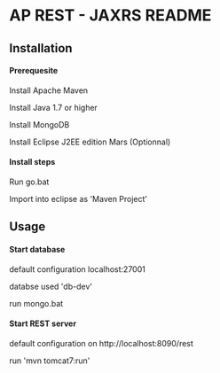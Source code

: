 # AP REST - JAXRS README

## Installation

#### Prerequesite

Install Apache Maven

Install Java 1.7 or higher

Install MongoDB

Install Eclipse J2EE edition Mars (Optionnal)

#### Install steps

Run go.bat

Import into eclipse as 'Maven Project'

## Usage

#### Start database

default configuration localhost:27001

databse used 'db-dev'

run mongo.bat

#### Start REST server

default configuration on http://localhost:8090/rest

run 'mvn tomcat7:run'
